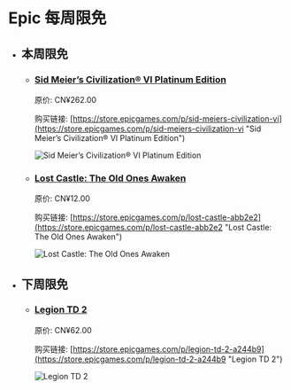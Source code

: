 # Epic 每周限免

- ## 本周限免


  - ### [Sid Meier’s Civilization® VI Platinum Edition](https://store.epicgames.com/p/sid-meiers-civilization-vi "Sid Meier’s Civilization® VI Platinum Edition")

    原价: CN¥262.00

    购买链接: [https://store.epicgames.com/p/sid-meiers-civilization-vi](https://store.epicgames.com/p/sid-meiers-civilization-vi "Sid Meier’s Civilization® VI Platinum Edition")

    ![Sid Meier’s Civilization® VI Platinum Edition](https://cdn1.epicgames.com/cd14dcaa4f3443f19f7169a980559c62/offer/EGS_SidMeiersCivilizationVIPlatinumEdition_FiraxisGames_Bundles_S1-2560x1440-377e869fc8f4efea4ff996b406859a4f.jpg)


  - ### [Lost Castle: The Old Ones Awaken](https://store.epicgames.com/p/lost-castle-abb2e2 "Lost Castle: The Old Ones Awaken")

    原价: CN¥12.00

    购买链接: [https://store.epicgames.com/p/lost-castle-abb2e2](https://store.epicgames.com/p/lost-castle-abb2e2 "Lost Castle: The Old Ones Awaken")

    ![Lost Castle: The Old Ones Awaken](https://cdn1.epicgames.com/spt-assets/a6d76157ad884f2c9aa470b30da9e2ff/lost-castle-r390n.png)


- ## 下周限免


  - ### [Legion TD 2](https://store.epicgames.com/p/legion-td-2-a244b9 "Legion TD 2")

    原价: CN¥62.00

    购买链接: [https://store.epicgames.com/p/legion-td-2-a244b9](https://store.epicgames.com/p/legion-td-2-a244b9 "Legion TD 2")

    ![Legion TD 2](https://cdn1.epicgames.com/spt-assets/29586d03c1c147569a1991a8616c1413/legion-td-2-1em1j.png)

